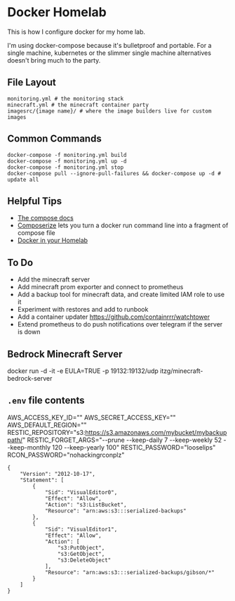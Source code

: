 # Docker Homelab

This is how I configure docker for my home lab.

I'm using docker-compose because it's bulletproof and portable. For a single machine, kubernetes or the slimmer single machine alternatives doesn't bring much to the party.

## File Layout

```
monitoring.yml # the monitoring stack
minecraft.yml # the minecraft container party
imagesrc/{image name}/ # where the image builders live for custom images
```

## Common Commands

```
docker-compose -f monitoring.yml build
docker-compose -f monitoring.yml up -d
docker-compose -f monitoring.yml stop
docker-compose pull --ignore-pull-failures && docker-compose up -d # update all
```

## Helpful Tips

* [The compose docs](https://docs.docker.com/compose/)
* [Composerize](https://www.composerize.com) lets you turn a docker run command line into a fragment of compose file
* [Docker in your Homelab](https://borked.io/2019/02/13/docker-in-your-homelab.html)

## To Do

* Add the minecraft server
* Add minecraft prom exporter and connect to prometheus
* Add a backup tool for minecraft data, and create limited IAM role to use it
* Experiment with restores and add to runbook
* Add a container updater https://github.com/containrrr/watchtower
* Extend prometheus to do push notifications over telegram if the server is down

## Bedrock Minecraft Server


docker run -d -it -e EULA=TRUE -p 19132:19132/udp itzg/minecraft-bedrock-server


## `.env` file contents

AWS_ACCESS_KEY_ID=""
AWS_SECRET_ACCESS_KEY=""
AWS_DEFAULT_REGION=""
RESTIC_REPOSITORY="s3:https://s3.amazonaws.com/mybucket/mybackuppath/"
RESTIC_FORGET_ARGS="--prune --keep-daily 7 --keep-weekly 52 --keep-monthly 120 --keep-yearly 100"
RESTIC_PASSWORD="looselips"
RCON_PASSWORD="nohackingrconplz"


```
{
    "Version": "2012-10-17",
    "Statement": [
        {
            "Sid": "VisualEditor0",
            "Effect": "Allow",
            "Action": "s3:ListBucket",
            "Resource": "arn:aws:s3:::serialized-backups"
        },
        {
            "Sid": "VisualEditor1",
            "Effect": "Allow",
            "Action": [
                "s3:PutObject",
                "s3:GetObject",
                "s3:DeleteObject"
            ],
            "Resource": "arn:aws:s3:::serialized-backups/gibson/*"
        }
    ]
}
```
